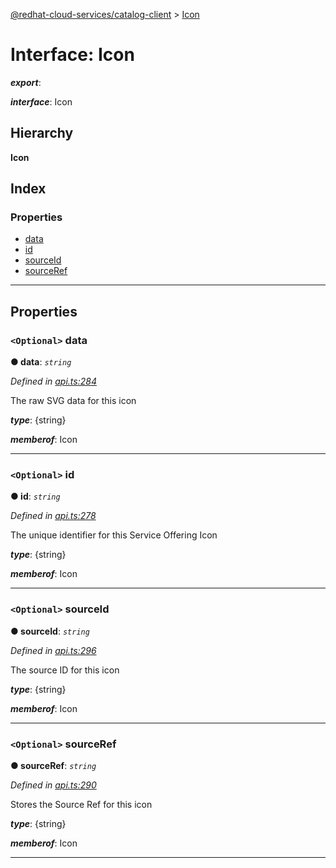 [@redhat-cloud-services/catalog-client](../README.md) > [Icon](../interfaces/icon.md)

# Interface: Icon

*__export__*: 

*__interface__*: Icon

## Hierarchy

**Icon**

## Index

### Properties

* [data](icon.md#data)
* [id](icon.md#id)
* [sourceId](icon.md#sourceid)
* [sourceRef](icon.md#sourceref)

---

## Properties

<a id="data"></a>

### `<Optional>` data

**● data**: *`string`*

*Defined in [api.ts:284](https://github.com/RedHatInsights/javascript-clients/blob/master/packages/catalog/api.ts#L284)*

The raw SVG data for this icon

*__type__*: {string}

*__memberof__*: Icon

___
<a id="id"></a>

### `<Optional>` id

**● id**: *`string`*

*Defined in [api.ts:278](https://github.com/RedHatInsights/javascript-clients/blob/master/packages/catalog/api.ts#L278)*

The unique identifier for this Service Offering Icon

*__type__*: {string}

*__memberof__*: Icon

___
<a id="sourceid"></a>

### `<Optional>` sourceId

**● sourceId**: *`string`*

*Defined in [api.ts:296](https://github.com/RedHatInsights/javascript-clients/blob/master/packages/catalog/api.ts#L296)*

The source ID for this icon

*__type__*: {string}

*__memberof__*: Icon

___
<a id="sourceref"></a>

### `<Optional>` sourceRef

**● sourceRef**: *`string`*

*Defined in [api.ts:290](https://github.com/RedHatInsights/javascript-clients/blob/master/packages/catalog/api.ts#L290)*

Stores the Source Ref for this icon

*__type__*: {string}

*__memberof__*: Icon

___

